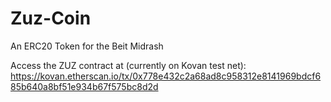 # Zuz-Coin
An ERC20 Token for the Beit Midrash

Access the ZUZ contract at (currently on Kovan test net):
https://kovan.etherscan.io/tx/0x778e432c2a68ad8c958312e8141969bdcf685b640a8bf51e934b67f575bc8d2d

